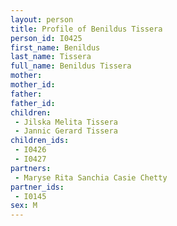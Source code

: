 ```yaml
---
layout: person
title: Profile of Benildus Tissera
person_id: I0425
first_name: Benildus
last_name: Tissera
full_name: Benildus Tissera
mother: 
mother_id: 
father: 
father_id: 
children:
 - Jilska Melita Tissera
 - Jannic Gerard Tissera
children_ids:
 - I0426
 - I0427
partners:
 - Maryse Rita Sanchia Casie Chetty
partner_ids:
 - I0145
sex: M
---
```


